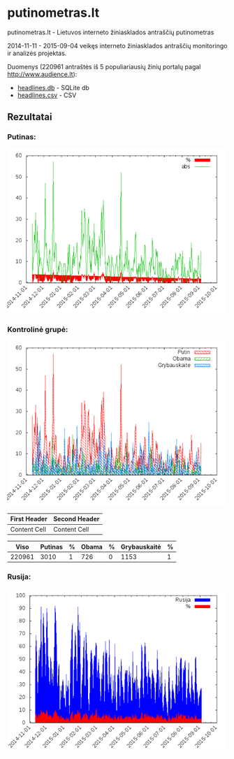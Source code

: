 putinometras.lt
===============

putinometras.lt - Lietuvos interneto žiniasklados antraščių putinometras

2014-11-11 - 2015-09-04 veikęs interneto žiniasklados antraščių monitoringo ir analizės projektas.

Duomenys (220961 antraštės iš 5 populiariausių žinių portalų pagal http://www.audience.lt):
* [headlines.db](headlines.db) - SQLite db
* [headlines.csv](headlines.csv) - CSV

## Rezultatai
 
### Putinas:
![Putinas](g.png "Putinas")

### Kontrolinė grupė:
![Kontrolinė grupė](g1.png "Kontrolinė grupė")

First Header  | Second Header
------------- | -------------
Content Cell  | Content Cell

Viso   | Putinas | % | Obama | % | Grybauskaitė | % 
------ | ------- | - | ----- | - | ------------ | - 
220961 | 3010    | 1 | 726   | 0 | 1153         | 1 

### Rusija:
![Rusija](g2.png "Rusija")
